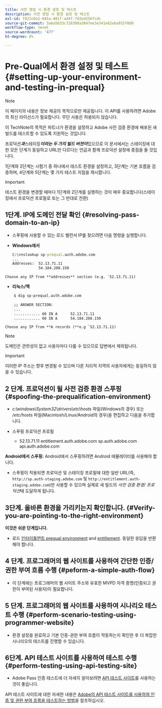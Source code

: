 ```yaml
---
title: 사전 영업 시 환경 설정 및 테스트
description: 사전 영업 시 환경 설정 및 테스트
exl-id: f822c0a1-045a-401f-a44f-742ed25bfcdc
source-git-commit: 3a6a5633c728398a3847ee3e341e82aba915f0d9
workflow-type: tm+mt
source-wordcount: '477'
ht-degree: 0%

---
```


# Pre-Qual에서 환경 설정 및 테스트{#setting-up-your-environment-and-testing-in-prequal}

>[!NOTE]
>
>이 페이지의 내용은 정보 제공의 목적으로만 제공됩니다. 이 API를 사용하려면 Adobe의 최신 라이선스가 필요합니다. 무단 사용은 허용되지 않습니다.

이 TechNote의 목적은 파트너가 환경을 설정하고 Adobe 사전 검증 환경에 배포된 새 빌드를 테스트할 수 있도록 지원하는 것입니다.

프로덕션&#x200B;***과***&#x200B;스테이징&#x200B;***이라는 두 가지 빌드 버전이***&#x200B;있으므로 이 문서에서는 스테이징에 대한 모든 단계가 동일하고 URL만 다르다는 언급과 함께 프로덕션 설정에 중점을 둘 것입니다.

1단계와 2단계는 시험기 중 하나에서 테스트 환경을 설정하고, 3단계는 기본 흐름을 검증하며, 4단계와 5단계는 몇 가지 테스트 지침을 제시합니다.

>[!IMPORTANT]
>
> 테스트 환경을 변경할 때마다 1단계와 2단계를 실행하는 것이 매우 중요합니다(스테이징에서 프로덕션 프로필로 또는 그 반대로 전환)


## 1단계. IP에 도메인 전달 확인 {#resolving-pass-domain-to-an-ip}

* 스푸핑에 사용할 수 있는 로드 밸런서 IP를 찾으려면 다음 명령을 실행합니다.

* **Windows에서**

  ```cmd
  C:\>nslookup sp-prequal.auth.adobe.com
  ...
  Addresses:  52.13.71.11
              54.184.208.150
  ```

```Choose any IP from **addresses** section (e.g. `52.13.71.11)```

* **리눅스/맥**

```sh
    $ dig sp-prequal.auth.adobe.com
    
    ;; ANSWER SECTION:
    ...
    ............ 60 IN A      52.13.71.11
    ............ 60 IN A      54.184.208.150
```

```Choose any IP from **A records (**e.g `52.13.71.11)```

>[!NOTE]
>
>도메인은 관련성이 없고 사용자마다 다를 수 있으므로 답변에서 제외됩니다.

>[!IMPORTANT]
>
> 이러한 IP 주소는 향후 변경될 수 있으며 다른 지리적 지역의 사용자에게는 동일하지 않을 수 있습니다.


## 2 단계.  프로덕션이 될 사전 검증 환경 스푸핑 {#spoofing-the-prequalification-environment}

* *c:\\windows\\System32\\drivers\\etc\\hosts* 파일(Windows의 경우) 또는 */etc/hosts* 파일(Macintosh/Linux/Android의 경우)을 편집하고 다음을 추가합니다.

* 스푸핑 프로덕션 프로필
   * 52.13.71.11 entitlement.auth.adobe.com sp.auth.adobe.com api.auth.adobe.com

**Android에서 스푸핑:** Android에서 스푸핑하려면 Android 에뮬레이터를 사용해야 합니다.

* 스푸핑이 적용되면 프로덕션 및 스테이징 프로필에 대한 일반 URL(즉, `http://sp.auth-staging.adobe.com` 및 `http://entitlement.auth-staging.adobe.com`)만 사용할 수 있으며 실제로 새 빌드의 *사전 검증 환경/ 프로덕션*&#x200B;에 도달하게 됩니다.


## 3단계.  올바른 환경을 가리키는지 확인합니다. {#Verify-you-are-pointing-to-the-right-environment}

**이것은 쉬운 단계입니다.**

* 로드 [인타이틀먼트 prequal environment](https://entitlement-prequal.auth.adobe.com/environment.html) and [entitlement](https://entitlement.auth.adobe.com/environment.html). 동일한 응답을 반환해야 합니다.


## 4 단계.  프로그래머의 웹 사이트를 사용하여 간단한 인증/권한 부여 흐름 수행 {#peform-a-simple-auth-flow}

* 이 단계에는 프로그래머의 웹 사이트 주소와 유효한 MVPD 자격 증명(인증되고 권한이 부여된 사용자)이 필요합니다.

## 5 단계.  프로그래머의 웹 사이트를 사용하여 시나리오 테스트 수행 {#perform-scenario-testing-using-programmer-website}

* 환경 설정을 완료하고 기본 인증-권한 부여 흐름이 작동하는지 확인한 후 더 복잡한 시나리오의 테스트를 진행할 수 있습니다.


## 6단계.  API 테스트 사이트를 사용하여 테스트 수행 {#perform-testing-using-api-testing-site}

* Adobe Pass 인증 테스트에 더 자세히 알아보려면 [API 테스트 사이트](http://entitlement-prequal.auth.adobe.com/apitest/api.html)를 사용하는 것이 좋습니다.

API 테스트 사이트에 대한 자세한 내용은 [Adobe의 API 테스트 사이트를 사용하여 인증 및 권한 부여 흐름을 테스트하는 방법](/help/authentication/test-authn-authz-flows-using-adobes-api-test-site.md)을 참조하십시오.
